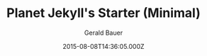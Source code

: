 ---
title: Planet Jekyll's Starter (Minimal)
github: https://github.com/planetjekyll/jekyll-starter-theme
demo: https://planetjekyll.github.io/jekyll-starter-theme/
author: Gerald Bauer
ssg:
  - Jekyll
cms:
  - No Cms
date: 2015-08-08T14:36:05.000Z
description: jekyll starter theme - minimial
stale: true
disabled_reason: demo url not found
disabled: true
---